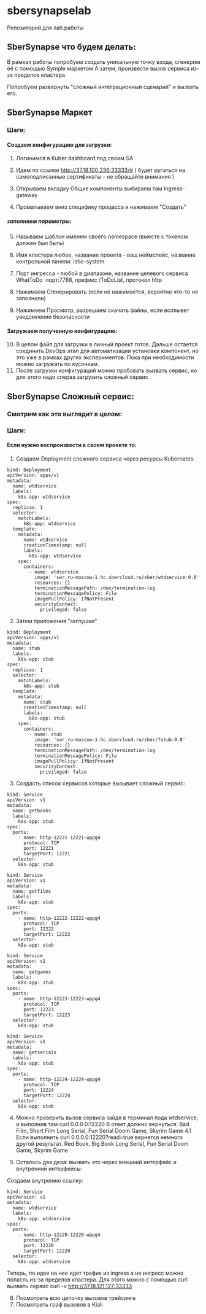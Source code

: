 # sbersynapselab
Репозиторий для лаб.работы


## SberSynapse что будем делать:

В рамках работы попробуем создать уникальную точку входа, сгенерим её с помощью Symple маркетом
А затем, произвести вызов сервиса из-за пределов кластера


Попробуем развернуть "сложный интеграционный сценарий" и вызвать его.


## SberSynapse Маркет 


### Шаги:

#### Создаем конфигурацию для загрузки:
1. Логинимся в Kuber dashboard под своим SA

2. Идем по ссылке http://37.18.100.236:33333/#  ( будет ругаться на самоподписанные сертификаты - не обращайте внимания )

3. Открываем вкладку Общие компоненты выбираем там Ingress-gateway

4. Проматываем вниз специфику процесса и нажимаем "Создать"
##### заполняем параметры:
5. Называем шаблон именем своего namespace (вместе с токеном должен был быть)
6. Имя кластера любое, название проекта - ваш неймспейс, название контрольной панели  istio-system
7. Порт ингресса - любой в диапазоне, название целевого сервиса WhatToDo  порт:7788, префикс /ToDoList, протокол http

8. Нажимаем Сгенерировать (если не нажимается, вероятно что-то не заполнили)
9. Нажимаем Просмотр, разрешаем скачать файлы, если всплывет уведомление безопасности
 
#### Загружаем полученную конфигурацию:
10. В целом файл для загрузки в личный проект готов. Дальше остается соединить DevOps этап для автоматизации установки компонент, но это уже в рамках других экспериментов. Пока при необходимости можно загружать по кусочкам.
11. После загрузки конфигураций можно пробовать вызвать сервис, но для этого надо сперва загрузить сложный сервис


## SberSynapse Сложный сервис:

### Смотрим как это выглядит в целом:



### Шаги:
#### Если нужно воспроизвести в своем проекте то:

  1. Создаем Deployment сложного сервиса через ресурсы Kubernates:
```
kind: Deployment
apiVersion: apps/v1
metadata:
  name: wtdservice
  labels:
    k8s-app: wtdservice
spec:
  replicas: 1
  selector:
    matchLabels:
      k8s-app: wtdservice
  template:
    metadata:
      name: wtdservice
      creationTimestamp: null
      labels:
        k8s-app: wtdservice
    spec:
      containers:
        - name: wtdservice
          image: 'swr.ru-moscow-1.hc.sbercloud.ru/sber/wtdservice:0.8'
          resources: {}
          terminationMessagePath: /dev/termination-log
          terminationMessagePolicy: File
          imagePullPolicy: IfNotPresent
          securityContext:
            privileged: false
```
2. Затем приложения "заглушки"
```
kind: Deployment
apiVersion: apps/v1
metadata:
  name: stub
  labels:
    k8s-app: stub
spec:
  replicas: 1
  selector:
    matchLabels:
      k8s-app: stub
  template:
    metadata:
      name: stub
      creationTimestamp: null
      labels:
        k8s-app: stub
    spec:
      containers:
        - name: stub
          image: 'swr.ru-moscow-1.hc.sbercloud.ru/sber/fstub:0.8'
          resources: {}
          terminationMessagePath: /dev/termination-log
          terminationMessagePolicy: File
          imagePullPolicy: IfNotPresent
          securityContext:
            privileged: false
```

3. Создасть список сервисов которые вызывает сложный сервис:

```
kind: Service
apiVersion: v1
metadata:
  name: getbooks
  labels:
    k8s-app: stub
spec:
  ports:
    - name: http-12221-12221-wppg4
      protocol: TCP
      port: 12221
      targetPort: 12221
  selector:
    k8s-app: stub
```
```
kind: Service
apiVersion: v1
metadata:
  name: getfilms
  labels:
    k8s-app: stub
spec:
  ports:
    - name: http-12222-12222-wppg4
      protocol: TCP
      port: 12222
      targetPort: 12222
  selector:
    k8s-app: stub
```
```
kind: Service
apiVersion: v1
metadata:
  name: getgames
  labels:
    k8s-app: stub
spec:
  ports:
    - name: http-12223-12223-wppg4
      protocol: TCP
      port: 12223
      targetPort: 12223
  selector:
    k8s-app: stub
```
```
kind: Service
apiVersion: v1
metadata:
  name: getserials
  labels:
    k8s-app: stub
spec:
  ports:
    - name: http-12224-12224-wppg4
      protocol: TCP
      port: 12224
      targetPort: 12224
  selector:
    k8s-app: stub
 ```
    
    
4. Можно проверить вызов сервиса зайдя в терминал пода wtdservice, и выполнив там curl 0.0.0.0:12220
В ответ должно вернуться:
 Bad Film, Short Film
 Long Serial, Fun Serial
 Doom Game, Skyrim Game
4.1 Если выполнить curl 0.0.0.0:12220?read=true
вернется немного другой результат.
 Red Book, Big Book
 Long Serial, Fun Serial
 Doom Game, Skyrim Game

5. Осталось два дела: вызвать это через внешний интерфейс и внутренний интерфейсы:

Создаем внутрению ссылку:
```  
kind: Service
apiVersion: v1
metadata:
  name: wtdservice
  labels:
    k8s-app: wtdservice
spec:
  ports:
    - name: http-12220-12220-wppg4
      protocol: TCP
      port: 12220
      targetPort: 12220
  selector:
    k8s-app: wtdservice
 ```

Теперь, по идее на нее идет трафик из ingress а на ингресс можно попасть из-за пределов кластера. Для этого можно  с помощью curl вызвать сервис
curl -v http://37.18.121.127:33333
  
6. Посмотреть всю цепочку вызовов трейсинге
7. Посмотреть граф вызовов в Kiali


